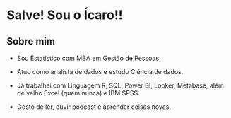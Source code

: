 # Salve! Sou o Ícaro!!

## Sobre mim

- Sou Estatístico com MBA em Gestão de Pessoas.

- Atuo como analista de dados e estudo Ciência de dados.

- Já trabalhei com Linguagem R, SQL, Power BI, Looker, Metabase, além de velho Excel (quem nunca) e IBM SPSS.

- Gosto de ler, ouvir podcast e aprender coisas novas.
